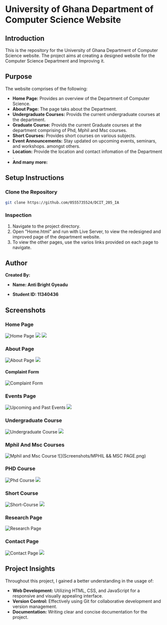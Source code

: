 # University of Ghana Department of Computer Science Website

## Introduction

This is the repository for the University of Ghana Department of Computer Science website. The project aims at creating a designed website for the Computer Science Department and Improving it.

## Purpose

The website comprises of the following:
- **Home Page:** Provides an overview of the Department of Computer Science.
- **About Page:** The page taks about the Department.
- **Undergraduate Courses:** Provids the current undergraduate courses at the department.
- **Graduate Course:** Provids the current Graduate courses at the department comprising of Phd, Mphil and Msc courses.
- **Short Courses:** Provides short courses on various subjects.
- **Event Announcements:** Stay updated on upcoming events, seminars, and workshops.
amongst others.
- **Location:** Provide the location and contact infomation of the Department .
- **And many more:**
## Setup Instructions

### Clone the Repository

```bash
git clone https://github.com/0555735524/DCIT_205_IA
```

### Inspection 

1. Navigate to the project directory.
2. Open "Home.html"  and run with Live Server, to view the redesigned and improved page of the department website.
3. To view the other pages, use the varios links provided on each page to navigate.

## Author
**Created By:**

- **Name: Anti Bright Gyeadu**

- **Student ID: 11340436**

## Screenshots

### Home Page
![Home Page](Screenshots/HOME-PAGE-1.png)
![](Screenshots/HOME-PAGE-2.png)
![](Screenshots/HOME-PAGE-3.png)


### About Page
![About Page](Screenshots/ABOUT-PAGE-1.png)
![](Screenshots/ABOUT-PAGE-2.png)

#### Complaint Form
![Complaint Form](Screenshots/COMPLAINT-FORM.png)

### Events Page
![Upcoming and Past Events](Screenshots/UP-EVENTS-1.png)
![](Screenshots/UP-EVENTS-2.png)

### Undergraduate Course
![Undergraduate Course](Screenshots/Undergraduate-Course-4.png)
![](Screenshots/UDERGRAD-COURSES.png)

### Mphil And Msc Courses
![Mphil and Msc Course](Screenshots/Graduate-page-4.png)
![](Screenshots/MPHIL && MSC PAGE.png)


### PHD Course
![Phd Course](Screenshots/PHD-PAGE-4.png)
![](Screenshots/PHD-PAGE.png)

### Short Course
![Short-Course](Screenshots/SHORT-COURSE-PAGE-1.png)
![](Screenshots/SHORT-COURSE-PAGE-2.png)

### Research Page
![Research Page](Screenshots/RESEARCH-PAGE.png)

### Contact Page
![Contact Page](Screenshots/CONTACT-PAGE-1.png)
![](Screenshots/CONTACT-PAGE-2.png)


## Project Insights

Throughout this project, I gained a better understanding in the usage of:
- **Web Development:** Utilizing HTML, CSS, and JavaScript for a responsive and visually appealing interface.
- **Version Control:** Effectively using Git for collaborative development and version management.
- **Documentation:** Writing clear and concise documentation for the project.
### 
